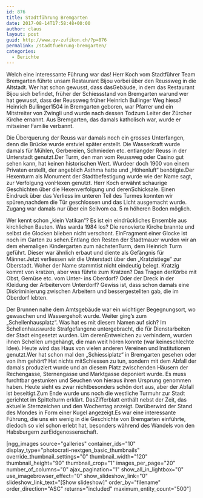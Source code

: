 ```yaml
---
id: 876
title: Stadtführung Bremgarten
date: 2017-08-14T17:58:48+00:00
author: claus
layout: post
guid: http://www.qv-zufikon.ch/?p=876
permalink: /stadtfuehrung-bremgarten/
categories:
  - Berichte
---
```

Welch eine interessante Führung war das! Herr Koch vom Stadtführer Team Bremgarten führte unsam Restaurant Bijou vorbei über den Reussweg in die Altstadt. Wer hat schon gewusst, dass dasGebäude, in dem das Restaurant Bijou sich befindet, früher der Schiessstand von Bremgarten warund wer hat gewusst, dass der Reussweg früher Heinrich Bullinger Weg hiess? Heinrich Bullinger1504 in Bremgarten geboren, war Pfarrer und ein Mitstreiter von Zwingli und wurde nach dessen Todzum Leiter der Zürcher Kirche ernannt. Aus Bremgarten, das damals katholisch war, wurde er mitseiner Familie verbannt.

Die Überquerung der Reuss war damals noch ein grosses Unterfangen, denn die Brücke wurde erstviel später erstellt. Die Wasserkraft wurde damals für Mühlen, Gerbereien, Schmieden etc. entlangder Reuss in der Unterstadt genutzt.Der Turm, den man vom Reussweg oder Casino gut sehen kann, hat keinen historischen Wert. Wurdeer doch 1900 von einem Privaten erstellt, der angeblich Asthma hatte und „Höhenluft“ benötigte.Der Hexenturm als Monument der Stadtbefestigung wurde wie der Name sagt, zur Verfolgung vonHexen genutzt. Herr Koch erwähnt schaurige Geschichten über die Hexenverfolgung und derenSchicksale. Einen Eindruck über das Verliess im unteren Teil des Turmes konnten wir spüren,nachdem die Tür geschlossen und das Licht ausgemacht wurde. Zugang war damals nur über ein Seilvom ca. 5 m höheren Boden möglich.

Wer kennt schon „klein Vatikan“? Es ist ein eindrückliches Ensemble aus kirchlichen Bauten. Was warda 1984 los? Die renovierte Kirche brannte und selbst die Glocken blieben nicht verschont. EinFragment einer Glocke ist noch im Garten zu sehen.Entlang den Resten der Stadtmauer wurden wir an dem ehemaligen Kindergarten zum nächstenTurm, dem Heinrich Turm geführt. Dieser war ähnlich erbaut und diente als Gefängnis für Männer.Jetzt verliessen wir die Unterstadt über den „Kratzistiege“ zur Oberstadt. Woher der Name stammtist nicht eindeutig belegt. Kratzig kommt von kratzen, aber was führte zum Kratzen? Das Tragen derKörbe mit Obst, Gemüse etc. vom Unter- ins Oberdorf? Oder der Dreck in der Kleidung der Arbeitervom Unterdorf? Gewiss ist, dass schon damals eine Diskriminierung zwischen Arbeitern und bessergestellten gab, die im Oberdorf lebten.
  
Der Brunnen nahe dem Amtsgebäude war ein wichtiger Begegnungsort, wo gewaschen und Wassergeholt wurde. Weiter ging’s zum „Schellenhausplatz“. Was hat es mit diesem Namen auf sich? Im Schellenhauswurde Strafgefangene untergebracht, die für Dienstarbeiten der Stadt eingesetzt wurden. Um derenEntweichen zu verhindern, wurden ihnen Schellen umgehängt, die man weit hören konnte (war keineschlechte Idee). Heute wird das Haus von vielen anderen Vereinen und Institutionen genutzt.Wer hat schon mal den „Schiessiplatz“ in Bremgarten gesehen oder von ihm gehört? Hat nichts mitSchiessen zu tun, sondern mit dem Abfall der damals produziert wurde und an diesem Platz zwischenden Häusern der Rechengasse, Sternengasse und Marktgasse deponiert wurde. Es muss furchtbar gestunken und Seuchen von hieraus ihren Ursprung genommen haben. Heute sieht es zwar nichtbesonders schön dort aus, aber der Abfall ist beseitigt.Zum Ende wurde uns noch die westliche Turmuhr zur Stadt gerichtet im Spittelturm erklärt. DasZifferblatt enthält nebst der Zeit, das aktuelle Sternzeichen und den Wochentag anzeigt. Darüberwird der Stand des Mondes in Form einer Kugel angezeigt.Es war eine interessante Führung, die uns ein wenig in die Geschichte von Bremgarten einführte, diedoch so viel schon erlebt hat, besonders während des Wandels von den Habsburgern zurEidgenossenschaft.

[ngg\_images source="galleries" container\_ids="10" display\_type="photocrati-nextgen\_basic\_thumbnails" override\_thumbnail\_settings="0" thumbnail\_width="120" thumbnail\_height="90" thumbnail\_crop="1" images\_per\_page="20" number\_of\_columns="0" ajax\_pagination="1" show\_all\_in\_lightbox="0" use\_imagebrowser\_effect="0" show\_slideshow\_link="0" slideshow\_link\_text="[Show slideshow]" order\_by="filename" order\_direction="ASC" returns="included" maximum\_entity\_count="500"]